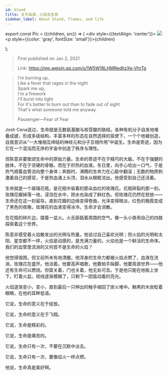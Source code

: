 ```yaml
---
id: blood
title: 关于血液、火焰与生命
sidebar_label: About blood, flames, and life
---
```


export const Pic = ({children, src}) => (
    <div style={{textAlign: 'center'}}>
        <img src={src} />
        <p style={{color: 'gray', fontSize: 'small'}}>{children}</p>
    </div>);

> First published on Jan 2, 2021
>
> Link: https://mp.weixin.qq.com/s/1W5W18LHMRedhzXe-VhrTg

> I'm burning up,  
> Like a fever that rages in the night  
> Spark me up,  
> I'm a firework  
> I'll burst into light  
> For it's better to burn out than to fade out of sight  
> That's what someone told me anyway
> 
> Passenger—Fear of Fear

Josh Cena说过，生命就是无数氨基酸与核苷酸的联结。各种有机分子自发地堆叠成键，形成多级结构，丰富多样的形态在自然选择的驱使下，一个个地被创造，自我意识从“一大堆相互缔结的神经元和分子互相作用”中诞生。生命是奇迹，因为它在一个混沌而无序的宇宙中创造了秩序与理性。

但陈意非要歌颂生命中的原始力量。生命的奇迹不在于精巧的大脑，不在于强健的肢体，不在于坚硬的骨骼，而在于炽热的血液。冬日里，向手心哈出一口气，于是热气顺着血管流向整个身体；奔跑时，沸腾的生命力在心脏中翻滚；无数的物质刺激着自己的感官，于是热血涌上头顶，泪水从眼眶流出。他感受到自己还活着。

生命就是一个玻璃花瓶，是花瓶中装着的那朵血红的玫瑰花。花瓶碎裂的那一刻，玫瑰花瓣掉落一地，浸泡在水中，把水也染成了鲜红色。但玫瑰花仍然在怒放——生命还在这一刻留存。直到花瓣的边缘变得卷曲，光泽变得暗淡，红色的晚霞变成了黑色的夜晚，玫瑰花的血液变得冰冷，生命才会消散。

<Pic src="https://mmbiz.qpic.cn/mmbiz_jpg/JGibibkelET69YLiapxBjx3AmzoZ7tLSXCe7Y2YpjahpmZRj4zd01RT3d24ibhneTolaAD2PBt9icpCa8YhqpfjgvzA/640?wx_fmt=jpeg"></Pic>

在花瓶的碎片边，摆着一盆火。火舌舔舐着周围的空气，像一头小兽用自己的四肢探索着这个世界。

陈意非感受着火焰散发出的光明与热量。他说过自己喜欢光明；但火焰的光明和太阳、星空都不一样，火焰是动感的，是充满力量的。火焰也是一个鲜活的生命体。我们的血管里流淌的又何尝不是生命的火焰？

他觉得很困，但又前所未有地清醒。他浑身的生命力都被火焰点燃了，血液在流淌，玫瑰花在盛开。他活着。他要高声唱歌，他要拍手跺脚，他要周游世界——他还有生命可以燃烧。但窗关着，门也关着，他无处可去。于是他只能在地板上坐下，盯着火盆。视线逐渐模糊了，只剩下一团翕动着的亮光。

火焰逐渐变小，变小，直到最后一只伸出的触手缩回了炭火堆中。黝黑的木炭眨着眼睛，在他的耳畔低语。

它说，生命的意义在于绽放。

它说，生命的意义在于飞翔。

它说，生命是精彩的。

它说，生命是痛苦的。

它说，生命只有一次，不要在沉默中淡去。

它说，生命只有一次，要像焰火一样点燃。

他说，生命真是美好啊。
